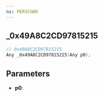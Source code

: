 ```yaml
---
ns: PERSCHAR
---
```

## _0x49A8C2CD97815215

```c
// 0x49A8C2CD97815215
Any _0x49A8C2CD97815215(Any p0);
```

## Parameters
* **p0**:
